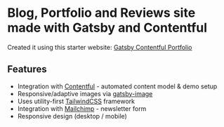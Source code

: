 # Blog, Portfolio and Reviews site made with Gatsby and Contentful

Created it using this starter website: [Gatsby Contentful Portfolio]('https://github.com/wkocjan/gatsby-contentful-portfolio)

## Features

- Integration with [Contentful](https://www.contentful.com) - automated content model & demo setup
- Responsive/adaptive images via [gatsby-image](https://www.gatsbyjs.org/packages/gatsby-image/)
- Uses utility-first [TailwindCSS](https://tailwindcss.com/) framework
- Integration with [Mailchimp](https://mailchimp.com/) - newsletter form
- Responsive design (desktop / mobile)
